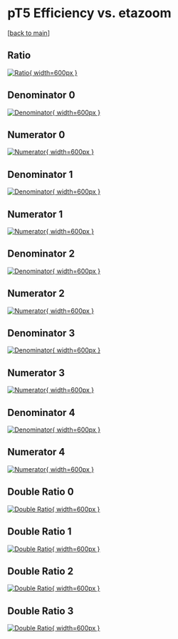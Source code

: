 # pT5 Efficiency vs. etazoom

[[back to main](./)]



## Ratio

[![Ratio](../mtv/var/pT5_xtr_321_0_eff_etazoom.png){ width=600px }](../mtv/var/pT5_xtr_321_0_eff_etazoom.pdf)

## Denominator 0

[![Denominator](../mtv/den/pT5_xtr_321_0_eff_etazoom_den0.png){ width=600px }](../mtv/den/pT5_xtr_321_0_eff_etazoom_den0.pdf)

## Numerator 0

[![Numerator](../mtv/num/pT5_xtr_321_0_eff_etazoom_num0.png){ width=600px }](../mtv/num/pT5_xtr_321_0_eff_etazoom_num0.pdf)

## Denominator 1

[![Denominator](../mtv/den/pT5_xtr_321_0_eff_etazoom_den1.png){ width=600px }](../mtv/den/pT5_xtr_321_0_eff_etazoom_den1.pdf)

## Numerator 1

[![Numerator](../mtv/num/pT5_xtr_321_0_eff_etazoom_num1.png){ width=600px }](../mtv/num/pT5_xtr_321_0_eff_etazoom_num1.pdf)

## Denominator 2

[![Denominator](../mtv/den/pT5_xtr_321_0_eff_etazoom_den2.png){ width=600px }](../mtv/den/pT5_xtr_321_0_eff_etazoom_den2.pdf)

## Numerator 2

[![Numerator](../mtv/num/pT5_xtr_321_0_eff_etazoom_num2.png){ width=600px }](../mtv/num/pT5_xtr_321_0_eff_etazoom_num2.pdf)

## Denominator 3

[![Denominator](../mtv/den/pT5_xtr_321_0_eff_etazoom_den3.png){ width=600px }](../mtv/den/pT5_xtr_321_0_eff_etazoom_den3.pdf)

## Numerator 3

[![Numerator](../mtv/num/pT5_xtr_321_0_eff_etazoom_num3.png){ width=600px }](../mtv/num/pT5_xtr_321_0_eff_etazoom_num3.pdf)

## Denominator 4

[![Denominator](../mtv/den/pT5_xtr_321_0_eff_etazoom_den4.png){ width=600px }](../mtv/den/pT5_xtr_321_0_eff_etazoom_den4.pdf)

## Numerator 4

[![Numerator](../mtv/num/pT5_xtr_321_0_eff_etazoom_num4.png){ width=600px }](../mtv/num/pT5_xtr_321_0_eff_etazoom_num4.pdf)

## Double Ratio 0

[![Double Ratio](../mtv/ratio/pT5_xtr_321_0_eff_etazoom_ratio0.png){ width=600px }](../mtv/ratio/pT5_xtr_321_0_eff_etazoom_ratio0.pdf)

## Double Ratio 1

[![Double Ratio](../mtv/ratio/pT5_xtr_321_0_eff_etazoom_ratio1.png){ width=600px }](../mtv/ratio/pT5_xtr_321_0_eff_etazoom_ratio1.pdf)

## Double Ratio 2

[![Double Ratio](../mtv/ratio/pT5_xtr_321_0_eff_etazoom_ratio2.png){ width=600px }](../mtv/ratio/pT5_xtr_321_0_eff_etazoom_ratio2.pdf)

## Double Ratio 3

[![Double Ratio](../mtv/ratio/pT5_xtr_321_0_eff_etazoom_ratio3.png){ width=600px }](../mtv/ratio/pT5_xtr_321_0_eff_etazoom_ratio3.pdf)

